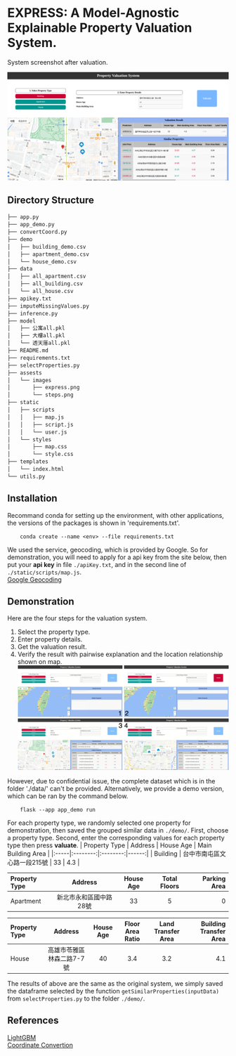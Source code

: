 # EXPRESS: A Model-Agnostic Explainable Property Valuation System.
System screenshot after valuation.<br/>

![Image](/assests/images/express.png "Interface of EXPRESS")

## Directory Structure
``` Bash
├── app.py
├── app_demo.py
├── convertCoord.py
├── demo
│   ├── building_demo.csv
│   ├── apartment_demo.csv
│   └── house_demo.csv
├── data
│   ├── all_apartment.csv
│   ├── all_building.csv
│   └── all_house.csv
├── apikey.txt
├── imputeMissingValues.py
├── inference.py
├── model
│   ├── 公寓all.pkl
│   ├── 大樓all.pkl
│   └── 透天厝all.pkl
├── README.md
├── requirements.txt
├── selectProperties.py
├── assests
│   └── images
│       ├── express.png
│       └── steps.png
├── static
│   ├── scripts
│   │   ├── map.js
│   │   ├── script.js
│   │   └── user.js
│   └── styles
│       ├── map.css
│       └── style.css
├── templates
│   └── index.html
└── utils.py
```

## Installation
Recommand conda for setting up the environment, with other applications, the versions of the packages is shown in 'requirements.txt'.
```
    conda create --name <env> --file requirements.txt
```
We used the service, geocoding, which is provided by Google. So for demonstration, you will need to apply for a api key from the site below, then put your **api key** in file `./apiKey.txt`, and in the second line of `./static/scripts/map.js`.<br />
[Google Geocoding](https://developers.google.com/maps/documentation/geocoding/start?hl=zh-tw "@embed")
## Demonstration
Here are the four steps for the valuation system.<br />
1. Select the property type.
2. Enter property details.
3. Get the valuation result.
4. Verify the result with pairwise explanation and the location relationship shown on map.
![Image](/assests/images/steps.png "Steps of EXPRESS")<br />

However, due to confidential issue, the complete dataset which is in the folder './data/' can't be provided. Alternatively, we provide a demo version, which can be ran by the command below.

```
    flask --app app_demo run
```

For each property type, we randomly selected one property for demonstration, then saved the grouped similar data in `./demo/`. First, choose a property type. Second, enter the corresponding values for each property type then press **valuate**.
| Property Type | Address |  House Age  | Main Building Area |
|:-----|:--------:|:--------:|------:|
| Building | 台中市南屯區文心路一段215號   | 33 | 4.3 |


| Property Type | Address |  House Age  | Total Floors | Parking Area |
|:-----|:--------:|:--------:|:------:|------:|
| Apartment | 新北市永和區國中路28號   | 33 | 5 | 0 |

| Property Type | Address |  House Age  | Floor Area Ratio | Land Transfer Area | Building Transfer Area |
|:-----|:--------:|:--------:|:------:|:------:|------:|
| House | 高雄市苓雅區林森二路7-7號   | 40 | 3.4 | 3.2 | 4.1 |

The results of above are the same as the original system, we simply saved the dataframe selected by the function `getSimilarProperties(inputData)` from `selectProperties.py` to the folder `./demo/`.

## References
[LightGBM](https://github.com/microsoft/LightGBM "@embed") <br/>
[Coordinate Convertion](https://blog.ez2learn.com/2009/08/15/lat-lon-to-twd97/ "@embed")